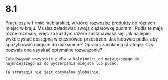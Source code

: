 # 8.1

Pracujesz w firmie meblarskiej, w której rozwozisz produkty do różnych
miejsc w kraju. Musisz załadować swoją ciężarówkę pudłami. Pudła te
mają różne rozmiary, więc za każdym razem zastanawiasz się, jak najlepiej
wykorzystać dostępną w ciężarówce przestrzeń. Jak ładować pudła, aby
spożytkować miejsce do maksimum? Opracuj zachłanną strategię. Czy
pozwala ona uzyskać optymalne rozwiązanie?

```text
Załadowywać wszystkie pudła w kolejności od największego do najmniejszego aż do wyczerpania miejsca lub pudeł.

Ta strategia nie jest optymalna globalnie.
```
